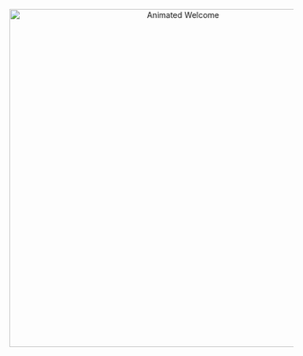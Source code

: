 <!-- ![cerotre.](https://i.pinimg.com/originals/ab/73/11/ab73116c7ed36d053bfe766605e46f5d.jpg "🔥") -->

<p align="center">
  <img src="https://media.giphy.com/media/l0Exk8EUzSLsrErEQ/giphy.gif" alt="Animated Welcome" width="600" />
</p>

<!---
cerotre/cerotre is a ✨ special ✨ repository because its `README.md` (this file) appears on your GitHub profile.
You can click the Preview link to take a look at your changes.
--->
<!--
- [WEB PRINCIPAL](https://cerotre.github.io) • [LOADBAR](https://cerotre.github.io/loadbar) • [CLICKER](https://cerotre.github.io/Clicker) • [FREETOGAME](https://cerotre.github.io/FreeToGameDiscord) • [PROJECTS-TO-DISCORD](https://cerotre.github.io/ProjectsToDiscord) • [ImageWhitener](https://cerotre.github.io/ImageWhitener) • [Miedos](https://cerotre.github.io/Miedos) • [ValorantCMD](https://cerotre.github.io/ValorantCMD) • [caps](https://cerotre.github.io/caps) • [Tareas](https://cerotre.github.io/tareas)


-->
